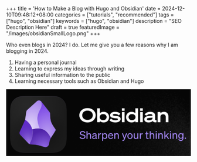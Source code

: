 +++
title = 'How to Make a Blog with Hugo and Obsidian'
date = 2024-12-10T09:48:12+08:00
categories = ["tutorials", "recommended"]
tags = ["hugo", "obsidian"]
keywords = ["hugo", "obsidian"]
description = "SEO Description Here"
draft = true
featuredImage = "/images/obsidianSmallLogo.png"
+++

Who even blogs in 2024? I do. Let me give you a few reasons why I am blogging in 2024.

1. Having a personal journal
2. Learning to express my ideas through writing
3. Sharing useful information to the public
4. Learning necessary tools such as Obsidian and Hugo 

![Image Description](/images/obsidianlogo.png)